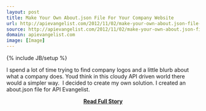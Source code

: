 ```yaml
---
layout: post
title: Make Your Own About.json File For Your Company Website
url: http://apievangelist.com/2012/11/02/make-your-own-about.json-file-for-your-company-website/
source: http://apievangelist.com/2012/11/02/make-your-own-about.json-file-for-your-company-website/
domain: apievangelist.com
image: [Image]
---
```

{% include JB/setup %}<p>I spend a lot of time trying to find company logos and a little blurb about what a company does.&nbsp;Youd think in this cloudy API driven world there would a simpler way.&nbsp;
I decided to create my own solution.&nbsp;I created an about.json file for API Evangelist.</p>
<center><p><a href="http://apievangelist.com/2012/11/02/make-your-own-about.json-file-for-your-company-website/" style='padding:25px; font-sze:18px; font-weight: bold;'>Read Full Story</a></p></center>
